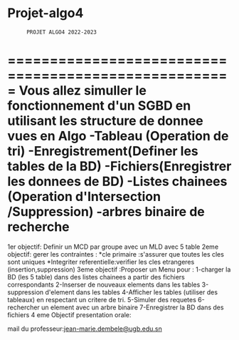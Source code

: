 # Projet-algo4

          PROJET ALGO4 2022-2023
=====================================================
Vous allez simuller le fonctionnement d'un SGBD en utilisant les 
structure de donnee vues en Algo
-Tableau (Operation de tri)
-Enregistrement(Definer les tables de la BD) 
-Fichiers(Enregistrer les donnees de BD)
-Listes chainees (Operation d'Intersection /Suppression)
-arbres binaire de recherche 
=======================================================
1er objectif: Definir un MCD par groupe avec un MLD avec 5 table
2eme objectif: gerer les contraintes :
*cle primaire :s'assurer que toutes les cles sont uniques
*Integriter referentielle:verifier les cles etrangeres (insertion,suppression)
3eme objectif :Proposer un Menu pour :
1-charger la BD (les 5 table) dans des listes chainees a partir des fichiers correspondants
2-Inserser de nouveaux elements dans les tables 
3-suppression d'element dans les tables 
4-Afficher les tables (utiliser des tableaux) en respectant un critere de tri.
5-Simuler des requetes 
6-rechercher un element avec un arbre binaire
7-Enregistrer la BD dans des fichiers 
4 eme Objectif presentation orale: 

mail du professeur:jean-marie.dembele@ugb.edu.sn 

